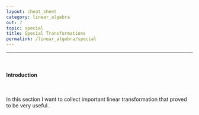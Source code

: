 ```yaml
---
layout: cheat_sheet
category: linear_algebra
out: 7
topic: special
title: Special Transformations
permalink: /linear_algebra/special
---
```


_____________________________________________________________________________________________________________________________________

<br/>

#### Introduction

<br/>

In this section I want to collect important linear transformation that proved to be very useful.



